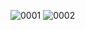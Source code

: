 ![0001](https://user-images.githubusercontent.com/115580585/207247389-66d2e52b-0a75-414b-bde5-b7cea0a61da8.jpg)
![0002](https://user-images.githubusercontent.com/115580585/207247398-abf94f51-c127-4964-8c9a-6bfd709416ee.jpg)
